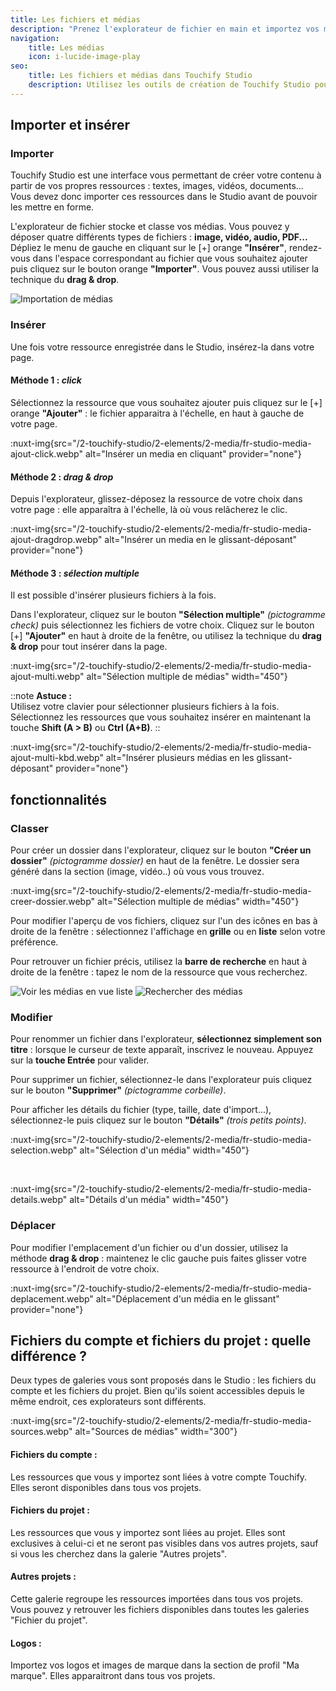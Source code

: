 ```yaml
---
title: Les fichiers et médias
description: "Prenez l'explorateur de fichier en main et importez vos médias : images, vidéos, documents..."
navigation:
    title: Les médias
    icon: i-lucide-image-play
seo:
    title: Les fichiers et médias dans Touchify Studio
    description: Utilisez les outils de création de Touchify Studio pour intégrer et personnaliser vos fichiers et médias.
---
```


## Importer et insérer

### Importer

Touchify Studio est une interface vous permettant de créer votre contenu à partir de vos propres ressources : textes, images, vidéos, documents...
Vous devez donc importer ces ressources dans le Studio avant de pouvoir les mettre en forme.

L'explorateur de fichier stocke et classe vos médias.
Vous pouvez y déposer quatre différents types de fichiers : **image, vidéo, audio, PDF...**
Dépliez le menu de gauche en cliquant sur le [+] orange **"Insérer"**, rendez-vous dans l'espace correspondant au fichier que vous souhaitez ajouter puis cliquez sur le bouton orange **"Importer"**.
Vous pouvez aussi utiliser la technique du **drag & drop**.

![Importation de médias](/2-touchify-studio/2-elements/2-media/fr-studio-media-import.webp)

### Insérer

Une fois votre ressource enregistrée dans le Studio, insérez-la dans votre page.

#### Méthode 1 : *click*

Sélectionnez la ressource que vous souhaitez ajouter puis cliquez sur le [+] orange **"Ajouter"** : le fichier apparaitra à l'échelle, en haut à gauche de votre page.

:nuxt-img{src="/2-touchify-studio/2-elements/2-media/fr-studio-media-ajout-click.webp" alt="Insérer un media en cliquant" provider="none"}

#### Méthode 2 : *drag & drop*

Depuis l'explorateur, glissez-déposez la ressource de votre choix dans votre page : elle apparaîtra à l'échelle, là où vous relâcherez le clic.

:nuxt-img{src="/2-touchify-studio/2-elements/2-media/fr-studio-media-ajout-dragdrop.webp" alt="Insérer un media en le glissant-déposant" provider="none"}

#### Méthode 3 : *sélection multiple*

Il est possible d'insérer plusieurs fichiers à la fois.

Dans l'explorateur, cliquez sur le bouton **"Sélection multiple"** *(pictogramme check)* puis sélectionnez les fichiers de votre choix.
Cliquez sur le bouton [+] **"Ajouter"** en haut à droite de la fenêtre, ou utilisez la technique du **drag & drop** pour tout insérer dans la page.

:nuxt-img{src="/2-touchify-studio/2-elements/2-media/fr-studio-media-ajout-multi.webp" alt="Sélection multiple de médias" width="450"}

::note
**Astuce :**
<br>
Utilisez votre clavier pour sélectionner plusieurs fichiers à la fois.
Sélectionnez les ressources que vous souhaitez insérer en maintenant la touche **Shift (A > B)** ou **Ctrl (A+B)**.
::

:nuxt-img{src="/2-touchify-studio/2-elements/2-media/fr-studio-media-ajout-multi-kbd.webp" alt="Insérer plusieurs médias en les glissant-déposant" provider="none"}

## fonctionnalités

### Classer

Pour créer un dossier dans l'explorateur, cliquez sur le bouton **"Créer un dossier"** *(pictogramme dossier)* en haut de la fenêtre.
Le dossier sera généré dans la section (image, vidéo..) où vous vous trouvez.

:nuxt-img{src="/2-touchify-studio/2-elements/2-media/fr-studio-media-creer-dossier.webp" alt="Sélection multiple de médias" width="450"}

Pour modifier l'aperçu de vos fichiers, cliquez sur l'un des icônes en bas à droite de la fenêtre : sélectionnez l'affichage en **grille** ou en **liste** selon votre préférence.

Pour retrouver un fichier précis, utilisez la **barre de recherche** en haut à droite de la fenêtre : tapez le nom de la ressource que vous recherchez.

<div class="mt-4 grid sm:grid-cols-2 gap-4 max-w-full">
  <img src="/2-touchify-studio/2-elements/2-media/fr-studio-media-vue-liste.webp" alt="Voir les médias en vue liste" />
  <img src="/2-touchify-studio/2-elements/2-media/fr-studio-media-rechercher.webp" alt="Rechercher des médias" />
</div>

### Modifier

Pour renommer un fichier dans l'explorateur, **sélectionnez simplement son titre** : lorsque le curseur de texte apparaît, inscrivez le nouveau. Appuyez sur la **touche Entrée** pour valider.

Pour supprimer un fichier, sélectionnez-le dans l'explorateur puis cliquez sur le bouton **"Supprimer"** *(pictogramme corbeille)*.

Pour afficher les détails du fichier (type, taille, date d'import...), sélectionnez-le puis cliquez sur le bouton **"Détails"** *(trois petits points)*.

:nuxt-img{src="/2-touchify-studio/2-elements/2-media/fr-studio-media-selection.webp" alt="Sélection d'un média" width="450"}

<br>

:nuxt-img{src="/2-touchify-studio/2-elements/2-media/fr-studio-media-details.webp" alt="Détails d'un média" width="450"}

### Déplacer

Pour modifier l'emplacement d'un fichier ou d'un dossier, utilisez la méthode **drag & drop** : maintenez le clic gauche puis faites glisser votre ressource à l'endroit de votre choix.

:nuxt-img{src="/2-touchify-studio/2-elements/2-media/fr-studio-media-deplacement.webp" alt="Déplacement d'un média en le glissant" provider="none"}

## Fichiers du compte et fichiers du projet : quelle différence ?

Deux types de galeries vous sont proposés dans le Studio : les fichiers du compte et les fichiers du projet. Bien qu'ils soient accessibles depuis le même endroit, ces explorateurs sont différents.

:nuxt-img{src="/2-touchify-studio/2-elements/2-media/fr-studio-media-sources.webp" alt="Sources de médias" width="300"}
<br>

#### Fichiers du compte :
Les ressources que vous y importez sont liées à votre compte Touchify. Elles seront disponibles dans tous vos projets.

#### Fichiers du projet :
Les ressources que vous y importez sont liées au projet. Elles sont exclusives à celui-ci et ne seront pas visibles dans vos autres projets, sauf si vous les cherchez dans la galerie "Autres projets".

#### Autres projets :
Cette galerie regroupe les ressources importées dans tous vos projets. Vous pouvez y retrouver les fichiers disponibles dans toutes les galeries "Fichier du projet".

#### Logos :
Importez vos logos et images de marque dans la section de profil "Ma marque". Elles apparaitront dans tous vos projets.
